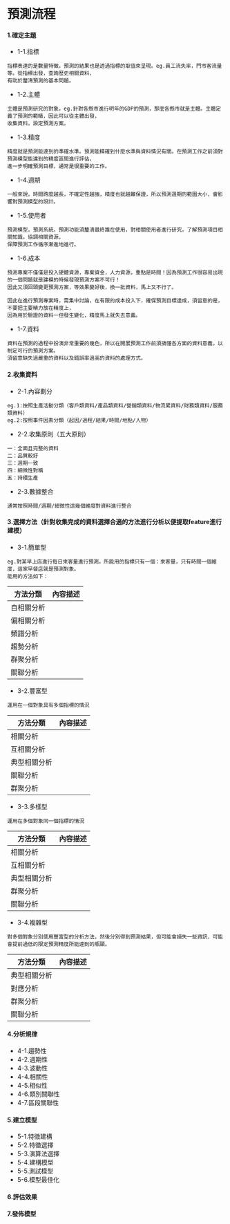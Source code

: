 # 預測流程


#### 1.確定主題
- 1-1.指標
```
指標表達的是數量特徵。預測的結果也是透過指標的取值來呈現。eg.員工流失率，門市客流量等。從指標出發，查詢歷史相關資料，
有助於釐清預測的基本問題。
```

- 1-2.主體
```
主體是預測研究的對象。eg.針對各縣市進行明年的GDP的預測，那麼各縣市就是主體。主體定義了預測的範疇，因此可以從主體出發，
收集資料，設定預測方案。
```

- 1-3.精度
```
精度就是預測能達到的準確水準。預測能精確到什麼水準與資料情況有關。在預測工作之前須對預測模型能達到的精度區間進行評估，
進一步明確預測目標，通常是很重要的工作。
```

- 1-4.週期
```
一般來說，時間跨度越長，不確定性越強，精度也就越難保證，所以預測週期的範圍大小，會影響對預測模型的設計。
```

- 1-5.使用者
```
預測模型，預測系統，預測功能須釐清最終誰在使用，對相關使用者進行研究，了解預測項目相關知識。協調相關資源，
保障預測工作循序漸進地進行。
```

- 1-6.成本
```
預測專案不僅僅是投入硬體資源，專案資金，人力資源，重點是時間！因為預測工作很容易出現的一個問題就是建模的時候發現預測方案不可行！
因此又須回頭變更預測方案，等效果變好後，換一批資料，馬上又不行了。

因此在進行預測專案時，需集中討論，在有限的成本投入下，確保預測目標達成，須留意的是，不要把主要精力放在精度上，
因為用於驗證的資料一但發生變化，精度馬上就失去意義。
```

- 1-7.資料
```
資料在預測的過程中扮演非常重要的幾色，所以在開展預測工作前須搞懂各方面的資料意義，以制定可行的預測方案。
須留意缺失過嚴重的資料以及錯誤率過高的資料的處理方式。
```
#### 2.收集資料
- 2-1.內容劃分
```
eg.1:按照生產活動分類（客戶類資料/產品類資料/營銷類資料/物流累資料/財務類資料/服務類資料）
eg.2:按照事件因素分類（起因/過程/結果/時間/地點/人物）
```
- 2-2.收集原則（五大原則）
```
一：全面且完整的資料
二：品質較好
三：週期一致
四：細微性對稱
五：持續生產
```
- 2-3.數據整合
```
通常按照時間/週期/細微性這幾個維度對資料進行整合
```
#### 3.選擇方法（針對收集完成的資料選擇合適的方法進行分析以便提取feature進行建模）
- 3-1.簡單型
```
eg.對某早上店進行每日來客量進行預測。所能用的指標只有一個：來客量，只有時間一個維度，這家早餐店就是預測對象。
能用的方法如下：
```
方法分類|內容描述
----------------|----------------|
自相關分析||
偏相關分析||
頻譜分析||
趨勢分析||
群聚分析||
關聯分析||
- 3-2.豐富型
```
運用在一個對象具有多個指標的情況
```
方法分類|內容描述
----------------|----------------|
相關分析||
互相關分析||
典型相關分析||
關聯分析||
群聚分析||
- 3-3.多樣型
```
運用在多個對象同一個指標的情況
```
方法分類|內容描述
----------------|----------------|
相關分析||
互相關分析||
典型相關分析||
群聚分析||
關聯分析||
- 3-4.複雜型
```
對多個對象分別使用豐富型的分析方法，然後分別得到預測結果，但可能會損失一些資訊，可能會提前過低的限定預測精度所能達到的瓶頸。
```
方法分類|內容描述
----------------|----------------|
典型相關分析||
對應分析||
群聚分析||
關聯分析||
#### 4.分析規律
- 4-1.趨勢性
- 4-2.週期性
- 4-3.波動性
- 4-4.相關性
- 4-5.相似性
- 4-6.類別關聯性
- 4-7.區段關聯性
#### 5.建立模型
- 5-1.特徵建構
- 5-2.特徵選擇
- 5-3.演算法選擇
- 5-4.建構模型
- 5-5.測試模型
- 5-6.模型最佳化
#### 6.評估效果
#### 7.發佈模型

